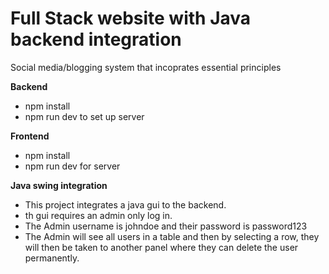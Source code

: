 # Full Stack website with Java backend integration
 Social media/blogging system that incoprates essential principles
 
**Backend**
- npm install
- npm run dev to set up server

**Frontend**
- npm install
- npm run dev for server

**Java swing integration**
- This project integrates a java gui to the backend. 
- th gui requires an admin only log in.
- The Admin username is johndoe and their password is password123
- The Admin will see all users in a table and then by selecting a row, they will then be taken to another panel where they can delete the user permanently. 
